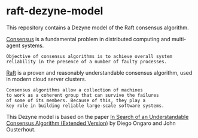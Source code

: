 # raft-dezyne-model

This repository contains a Dezyne model of the Raft consensus algorithm.

[Consensus](https://en.wikipedia.org/wiki/Consensus_(computer_science)) is a fundamental problem in distributed computing and multi-agent systems. 

	Objective of consensus algorithms is to achieve overall system reliability in the presence of a number of faulty processes. 

[Raft](https://raft.github.io) is a proven and reasonably understandable consensus algorithm, used in modern cloud server clusters.
	
	Consensus algorithms allow a collection of machines
	to work as a coherent group that can survive the failures
	of some of its members. Because of this, they play a
	key role in building reliable large-scale software systems.

This Dezyne model is based on the paper [In Search of an Understandable Consensus Algorithm (Extended Version)](https://raft.github.io/raft.pdf) by Diego Ongaro and John Ousterhout.

